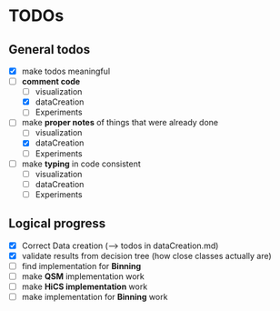 # TODOs

## General todos

* [x] make todos meaningful
* [ ] __comment code__
  * [ ] visualization
  * [x] dataCreation
  * [ ] Experiments
* [ ] make __proper notes__ of things that were already done
  * [ ] visualization
  * [x] dataCreation
  * [ ] Experiments
* [ ] make __typing__ in code consistent
  * [ ] visualization
  * [ ] dataCreation
  * [ ] Experiments

## Logical progress
* [x] Correct Data creation (--> todos in dataCreation.md)
* [x] validate results from decision tree (how close classes actually are)
* [ ] find implementation for __Binning__
* [ ] make __QSM__ implementation work
* [ ] make __HiCS implementation__ work
* [ ] make implementation for __Binning__ work
